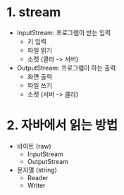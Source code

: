 # 1. stream

- InputStream: 프로그램이 받는 입력
    - 키 입력
    - 파일 읽기
    - 소켓 (클라 -> 서버)
- OutputStream: 프로그램이 하는 출력
    - 화면 출력
    - 파일 쓰기
    - 소켓 (서버 -> 클라)
    
# 2. 자바에서 읽는 방법

- 바이트 (raw)
    - InputStream
    - OutputStream
- 문자열 (string)
    - Reader
    - Writer
